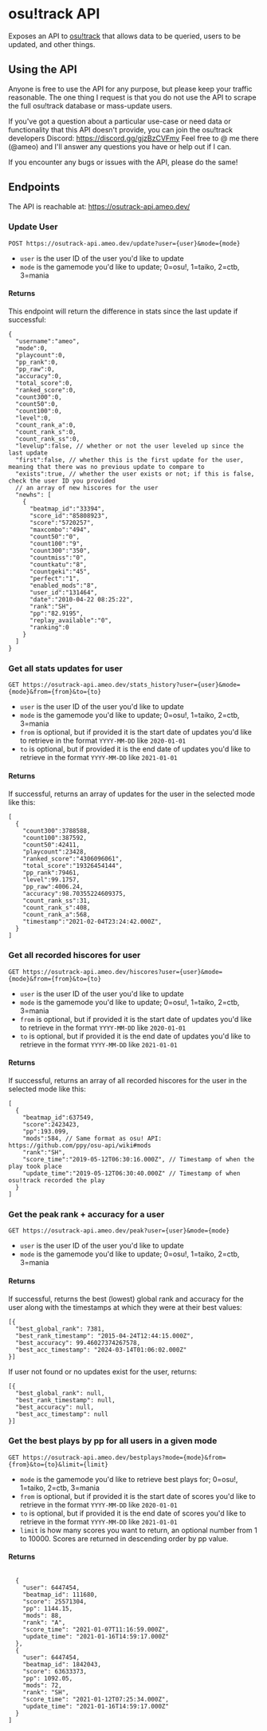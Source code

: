 # osu!track API

Exposes an API to [osu!track](https://ameobea.me/osutrack/) that allows data to be queried, users to be updated, and other things.

## Using the API

Anyone is free to use the API for any purpose, but please keep your traffic reasonable.  The one thing I request is that you do not use the API to scrape the full osu!track database or mass-update users.

If you've got a question about a particular use-case or need data or functionality that this API doesn't provide, you can join the osu!track developers Discord: https://discord.gg/gjzBzCVFmy  Feel free to @ me there (@ameo) and I'll answer any questions you have or help out if I can.

If you encounter any bugs or issues with the API, please do the same!

## Endpoints

The API is reachable at: https://osutrack-api.ameo.dev/

### Update User

`POST https://osutrack-api.ameo.dev/update?user={user}&mode={mode}`

* `user` is the user ID of the user you'd like to update
* `mode` is the gamemode you'd like to update; 0=osu!, 1=taiko, 2=ctb, 3=mania

#### Returns

This endpoint will return the difference in stats since the last update if successful:

```
{
  "username":"ameo",
  "mode":0,
  "playcount":0,
  "pp_rank":0,
  "pp_raw":0,
  "accuracy":0,
  "total_score":0,
  "ranked_score":0,
  "count300":0,
  "count50":0,
  "count100":0,
  "level":0,
  "count_rank_a":0,
  "count_rank_s":0,
  "count_rank_ss":0,
  "levelup":false, // whether or not the user leveled up since the last update
  "first":false, // whether this is the first update for the user, meaning that there was no previous update to compare to
  "exists":true, // whether the user exists or not; if this is false, check the user ID you provided
  // an array of new hiscores for the user
  "newhs": [
    {
      "beatmap_id":"33394",
      "score_id":"85808923",
      "score":"5720257",
      "maxcombo":"494",
      "count50":"0",
      "count100":"9",
      "count300":"350",
      "countmiss":"0",
      "countkatu":"8",
      "countgeki":"45",
      "perfect":"1",
      "enabled_mods":"8",
      "user_id":"131464",
      "date":"2010-04-22 08:25:22",
      "rank":"SH",
      "pp":"82.9195",
      "replay_available":"0",
      "ranking":0
    }
  ]
}
```

### Get all stats updates for user

`GET https://osutrack-api.ameo.dev/stats_history?user={user}&mode={mode}&from={from}&to={to}`

* `user` is the user ID of the user you'd like to update
* `mode` is the gamemode you'd like to update; 0=osu!, 1=taiko, 2=ctb, 3=mania
* `from` is optional, but if provided it is the start date of updates you'd like to retrieve in the format `YYYY-MM-DD` like `2020-01-01`
* `to` is optional, but if provided it is the end date of updates you'd like to retrieve in the format `YYYY-MM-DD` like `2021-01-01`

#### Returns

If successful, returns an array of updates for the user in the selected mode like this:

```
[
  {
    "count300":3788588,
    "count100":387592,
    "count50":42411,
    "playcount":23428,
    "ranked_score":"4306096061",
    "total_score":"19326454144",
    "pp_rank":79461,
    "level":99.1757,
    "pp_raw":4006.24,
    "accuracy":98.70355224609375,
    "count_rank_ss":31,
    "count_rank_s":408,
    "count_rank_a":568,
    "timestamp":"2021-02-04T23:24:42.000Z",
  }
]
```

### Get all recorded hiscores for user

`GET https://osutrack-api.ameo.dev/hiscores?user={user}&mode={mode}&from={from}&to={to}`

* `user` is the user ID of the user you'd like to update
* `mode` is the gamemode you'd like to update; 0=osu!, 1=taiko, 2=ctb, 3=mania
* `from` is optional, but if provided it is the start date of updates you'd like to retrieve in the format `YYYY-MM-DD` like `2020-01-01`
* `to` is optional, but if provided it is the end date of updates you'd like to retrieve in the format `YYYY-MM-DD` like `2021-01-01`

#### Returns

If successful, returns an array of all recorded hiscores for the user in the selected mode like this:

```
[
  {
    "beatmap_id":637549,
    "score":2423423,
    "pp":193.099,
    "mods":584, // Same format as osu! API: https://github.com/ppy/osu-api/wiki#mods
    "rank":"SH",
    "score_time":"2019-05-12T06:30:16.000Z", // Timestamp of when the play took place
    "update_time":"2019-05-12T06:30:40.000Z" // Timestamp of when osu!track recorded the play
  }
]
```

### Get the peak rank + accuracy for a user

`GET https://osutrack-api.ameo.dev/peak?user={user}&mode={mode}`

* `user` is the user ID of the user you'd like to update
* `mode` is the gamemode you'd like to update; 0=osu!, 1=taiko, 2=ctb, 3=mania

#### Returns

If successful, returns the best (lowest) global rank and accuracy for the user along with the timestamps at which they were at their best values:

```
[{
  "best_global_rank": 7381,
  "best_rank_timestamp": "2015-04-24T12:44:15.000Z",
  "best_accuracy": 99.46027374267578,
  "best_acc_timestamp": "2024-03-14T01:06:02.000Z"
}]
```

If user not found or no updates exist for the user, returns:

```
[{
  "best_global_rank": null,
  "best_rank_timestamp": null,
  "best_accuracy": null,
  "best_acc_timestamp": null
}]
```

### Get the best plays by pp for all users in a given mode

`GET https://osutrack-api.ameo.dev/bestplays?mode={mode}&from={from}&to={to}&limit={limit}`

* `mode` is the gamemode you'd like to retrieve best plays for; 0=osu!, 1=taiko, 2=ctb, 3=mania
* `from` is optional, but if provided it is the start date of scores you'd like to retrieve in the format `YYYY-MM-DD` like `2020-01-01`
* `to` is optional, but if provided it is the end date of scores you'd like to retrieve in the format `YYYY-MM-DD` like `2021-01-01`
* `limit` is how many scores you want to return, an optional number from 1 to 10000.  Scores are returned in descending order by pp value.

#### Returns

```

  {
    "user": 6447454,
    "beatmap_id": 111680,
    "score": 25571304,
    "pp": 1144.15,
    "mods": 88,
    "rank": "A",
    "score_time": "2021-01-07T11:16:59.000Z",
    "update_time": "2021-01-16T14:59:17.000Z"
  },
  {
    "user": 6447454,
    "beatmap_id": 1842043,
    "score": 63633373,
    "pp": 1092.05,
    "mods": 72,
    "rank": "SH",
    "score_time": "2021-01-12T07:25:34.000Z",
    "update_time": "2021-01-16T14:59:17.000Z"
  }
]
```
